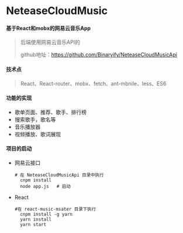 # NeteaseCloudMusic

#### 基于React和mobx的网易云音乐App

> 后端使用网易云音乐API的
>
> github地址：https://github.com/Binaryify/NeteaseCloudMusicApi

#### 技术点

> React、React-router、mobx、fetch、ant-mbnile、less、ES6

#### 功能的实现

- 歌单页面、推荐、歌手、排行榜
- 搜索歌手，歌名等
- 音乐播放器
- 视频播放、歌词展现

#### 项目的启动

+ 网易云接口

  ```shell
  # 在 NeteaseCloudMusicApi 目录中执行
  	cnpm install
  	node app.js   # 启动
  ```

+ React

  ```shell
  #在 react-music-msater 目录下执行
  	cnpm install -g yarn	
  	yarn install
  	yarn start	
  ```

  